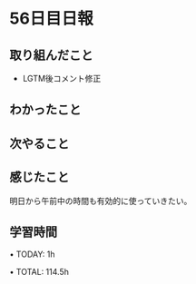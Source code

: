 # 56日目日報

## 取り組んだこと
- LGTM後コメント修正
  
## わかったこと
 
## 次やること

## 感じたこと
明日から午前中の時間も有効的に使っていきたい。

## 学習時間
• TODAY: 1h

• TOTAL: 114.5h
